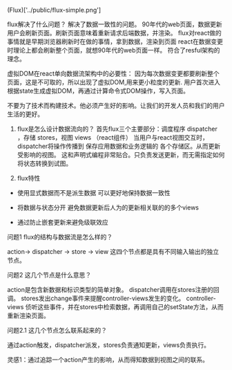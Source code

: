 (Flux)['../public/flux-simple.png']

flux解决了什么问题？
解决了数据一致性的问题。
90年代的web页面，数据更新用户会刷新页面。刷新页面意味着重新请求后端数据，并渲染。
flux对react做的事情就是早期浏览器刷新时在做的事情，拿到数据，渲染到页面
react在数据变更时理论上都会刷新整个页面，就想90年代的web页面一样。
符合了resful架构的理念。

虚拟DOM在react单向数据流架构中的必要性：
因为每次数据变更都要刷新整个页面，这是不可取的，所以出现了虚拟DOM,用来更小粒度的更新.
用户首次进入根据state生成虚拟DOM，再通过计算命令式DOM操作，写入页面。

不要为了技术而构建技术。他必须产生好的影响。让我们的开发人员和我们的用户生活的更好。

1. flux是怎么设计数据流向的？
首先flux三个主要部分：调度程序 dispatcher ，存储 stores，视图 views （react组件）
当用户与react视图交互时，dispatcher将操作传播到 保存应用数据和业务逻辑的 各个存储区。从而更新受影响的视图。
这和声明式编程非常贴合。只负责发送更新，而无需指定如何将状态转换到试图。

2. flux特性

- 使用显式数据而不是派生数据 可以更好地保持数据一致性

- 将数据与状态分开 避免数据更新后人为的更新相关联的的多个views

- 通过防止嵌套更新来避免级联效应

问题1 flux的结构与数据流是怎么样的？

action-> dispatcher -> store -> view
这四个节点都是具有不同输入输出的独立节点。

问题2 这几个节点是什么意思？

action是包含新数据和标识类型的简单对象。
dispatcher调用在stores注册的回调。
stores发出change事件来提醒controller-views发生的变化。
controller-views 侦听这些事件，并在stores中检索数据，再调用自己的setState方法，从而重新渲染页面。

问题2.1 这几个节点怎么联系起来的？

通过action触发，dispatcher派发，stores负责通知更新，views负责执行。

灵感1：通过追踪一个action产生的影响，从而得知数据到视图之间的联系。